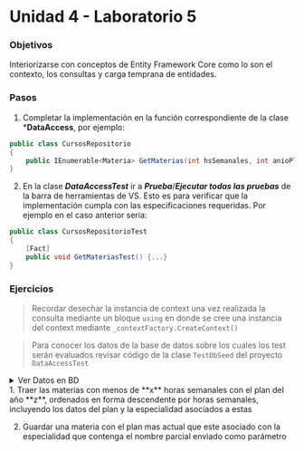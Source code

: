 # Unidad 4 - Laboratorio 5

### Objetivos
Interiorizarse con conceptos de Entity Framework Core como lo son el contexto, los consultas y carga temprana de entidades.

### Pasos
1. Completar la implementación en la función correspondiente de la clase ***DataAccess**, por ejemplo:
``` c#
public class CursosRepositorio
{
    public IEnumerable<Materia> GetMaterias(int hsSemanales, int anioPlan) {...}
}
```
2. En la clase ***DataAccessTest*** ir a ***Prueba***/***Ejecutar todas las pruebas*** de la barra de herramientas de VS. Esto es para verificar que la implementación cumpla con las especificaciones requeridas. Por ejemplo en el caso anterior seria:
``` c#
public class CursosRepositorioTest
{
    [Fact]
    public void GetMateriasTest() {...}
}
```

### Ejercicios
> Recordar desechar la instancia de context una vez realizada la consulta mediante un bloque ```using``` en donde se cree una instancia del context mediante ```_contextFactory.CreateContext()```

> Para conocer los datos de la base de datos sobre los cuales los test serán evaluados revisar código de la clase ```TestDbSeed``` del proyecto ```DataAccessTest```
<details close>
<summary>Ver Datos en BD</summary>

```c#
var especialidades = new List<Especialidad>()
{
    new()
    {
        Descripcion = "Ingeniería en Sistemas de Información"
    },
    new()
    {
        Descripcion = "Ingeniería Química"
    },
    new()
    {
        Descripcion = "Ingeniería Eléctrica"
    },
    new()
    {
        Descripcion = "Ingeniería Mecánica"
    },
    new()
    {
        Id = 5,
        Descripcion = "Ingeniería Civil"
    }
};

var planes = new List<Plan>()
{
    new()
    {
        Anio = 2008,
        Especialidad = especialidades[0]
    },
    new()
    {
        Anio = 1995,
        Especialidad = especialidades[0]
    },
    new()
    {
        Anio = 1994,
        Especialidad = especialidades[3]
    },
    new()
    {
        Anio = 2009,
        Especialidad = especialidades[4]
    }
};

var materias = new List<Materia>
{
    new()
    {
        Descripcion = "Sistemas de Gestión",
        HsSemanales = 4,
        HsTotales = 136,
        Plan = planes[0]
    },
    new()
    {
        Descripcion = "Administración Gerencial",
        HsSemanales = 6,
        HsTotales = 102,
        Plan = planes[0]
    }
};
```

</details>
1. Traer las materias con menos de **x** horas semanales con el plan del año **z**, ordenados en forma descendente por horas semanales, incluyendo los datos del plan y la especialidad asociados a estas

2. Guardar una materia con el plan mas actual que este asociado con la especialidad que contenga el nombre parcial enviado como parámetro